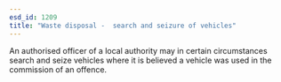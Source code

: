 ```yaml
---
esd_id: 1209
title: "Waste disposal -  search and seizure of vehicles"
---
```


An authorised officer of a local authority may in certain circumstances search and seize vehicles where it is believed  a vehicle was used in the commission of an offence.

